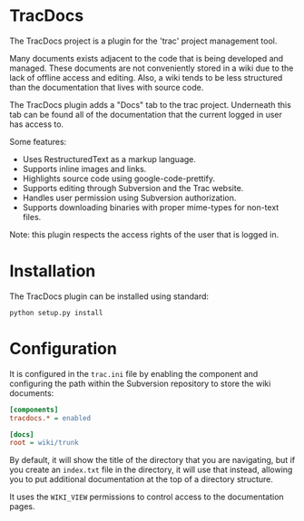 # TracDocs

The TracDocs project is a plugin for the 'trac' project management tool.

Many documents exists adjacent to the code that is being developed and
managed. These documents are not conveniently stored in a wiki due to the lack
of offline access and editing. Also, a wiki tends to be less structured than
the documentation that lives with source code.

The TracDocs plugin adds a "Docs" tab to the trac project. Underneath this
tab can be found all of the documentation that the current logged in user has
access to.

Some features:

* Uses RestructuredText as a markup language.
* Supports inline images and links.
* Highlights source code using google-code-prettify.
* Supports editing through Subversion and the Trac website.
* Handles user permission using Subversion authorization.
* Supports downloading binaries with proper mime-types for non-text files.

Note: this plugin respects the access rights of the user that is logged in.


# Installation

The TracDocs plugin can be installed using standard:

```
python setup.py install
```

# Configuration

It is configured in the ``trac.ini`` file by enabling the component and
configuring the path within the Subversion repository to store the wiki
documents:

```ini
[components]
tracdocs.* = enabled

[docs]
root = wiki/trunk
```

By default, it will show the title of the directory that you are navigating,
but if you create an ``index.txt`` file in the directory, it will use that
instead, allowing you to put additional documentation at the top of a
directory structure.

It uses the ``WIKI_VIEW`` permissions to control access to the documentation
pages.
